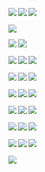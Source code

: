 ![](https://images-wixmp-ed30a86b8c4ca887773594c2.wixmp.com/f/c7578268-6339-4fab-909c-9f9d1a89b36e/dc0xtlo-50f64298-0104-4331-a0e4-c41211a0da1e.gif?token=eyJ0eXAiOiJKV1QiLCJhbGciOiJIUzI1NiJ9.eyJzdWIiOiJ1cm46YXBwOjdlMGQxODg5ODIyNjQzNzNhNWYwZDQxNWVhMGQyNmUwIiwiaXNzIjoidXJuOmFwcDo3ZTBkMTg4OTgyMjY0MzczYTVmMGQ0MTVlYTBkMjZlMCIsIm9iaiI6W1t7InBhdGgiOiJcL2ZcL2M3NTc4MjY4LTYzMzktNGZhYi05MDljLTlmOWQxYTg5YjM2ZVwvZGMweHRsby01MGY2NDI5OC0wMTA0LTQzMzEtYTBlNC1jNDEyMTFhMGRhMWUuZ2lmIn1dXSwiYXVkIjpbInVybjpzZXJ2aWNlOmZpbGUuZG93bmxvYWQiXX0.zHe_suvn-iurRFHpG5Wy8r-wgN0WoDEOPVHXmgLp3Do)
![](https://yokai.crd.co/assets/images/image06.png?v=b4df531c)
![](https://images-wixmp-ed30a86b8c4ca887773594c2.wixmp.com/f/c7578268-6339-4fab-909c-9f9d1a89b36e/dc06z6i-c98e339d-9954-4a4c-a842-745d712986ee.gif?token=eyJ0eXAiOiJKV1QiLCJhbGciOiJIUzI1NiJ9.eyJzdWIiOiJ1cm46YXBwOjdlMGQxODg5ODIyNjQzNzNhNWYwZDQxNWVhMGQyNmUwIiwiaXNzIjoidXJuOmFwcDo3ZTBkMTg4OTgyMjY0MzczYTVmMGQ0MTVlYTBkMjZlMCIsIm9iaiI6W1t7InBhdGgiOiJcL2ZcL2M3NTc4MjY4LTYzMzktNGZhYi05MDljLTlmOWQxYTg5YjM2ZVwvZGMwNno2aS1jOThlMzM5ZC05OTU0LTRhNGMtYTg0Mi03NDVkNzEyOTg2ZWUuZ2lmIn1dXSwiYXVkIjpbInVybjpzZXJ2aWNlOmZpbGUuZG93bmxvYWQiXX0.kgKLbQxGm_91U_IIYgx8joquHJhs0calGEBEq6YHXnw)


![](https://66.media.tumblr.com/2666a08ace814d8578e7902d0ef55539/tumblr_ptf1mbWHfg1wclo4ko1_400.gif)

![](https://raining-starss.neocities.org/goodieblink%20(27).gif)
![](https://cdn.discordapp.com/attachments/1082227812875898920/1117335918827806812/blinkiesCafe-GH.gif)

![](https://github.com/lalalalatahlia/lalalalatahlia/assets/132245487/5f74b2ba-14ed-4f10-b642-23df908b145f)
![](https://raining-starss.neocities.org/doot%20(3).png)
![](https://images-wixmp-ed30a86b8c4ca887773594c2.wixmp.com/f/153b1cdf-a209-41dd-bec8-28464cb5129d/d53awy7-67001f9c-447b-43bc-9fa5-8671330c8e87.gif?token=eyJ0eXAiOiJKV1QiLCJhbGciOiJIUzI1NiJ9.eyJzdWIiOiJ1cm46YXBwOjdlMGQxODg5ODIyNjQzNzNhNWYwZDQxNWVhMGQyNmUwIiwiaXNzIjoidXJuOmFwcDo3ZTBkMTg4OTgyMjY0MzczYTVmMGQ0MTVlYTBkMjZlMCIsIm9iaiI6W1t7InBhdGgiOiJcL2ZcLzE1M2IxY2RmLWEyMDktNDFkZC1iZWM4LTI4NDY0Y2I1MTI5ZFwvZDUzYXd5Ny02NzAwMWY5Yy00NDdiLTQzYmMtOWZhNS04NjcxMzMwYzhlODcuZ2lmIn1dXSwiYXVkIjpbInVybjpzZXJ2aWNlOmZpbGUuZG93bmxvYWQiXX0.NuhPTJ_u75HJVDBxLMXxQrcpcY3B0ppgWR-CikDGb2Q)

![](https://raining-starss.neocities.org/garfpenis%20(5).gif)
![](https://images-wixmp-ed30a86b8c4ca887773594c2.wixmp.com/f/100810e5-5bdc-49c7-a2d4-4538a667d82c/d22b71a-fad87dbd-a168-41a4-933f-7bd6c20dc146.png?token=eyJ0eXAiOiJKV1QiLCJhbGciOiJIUzI1NiJ9.eyJzdWIiOiJ1cm46YXBwOjdlMGQxODg5ODIyNjQzNzNhNWYwZDQxNWVhMGQyNmUwIiwiaXNzIjoidXJuOmFwcDo3ZTBkMTg4OTgyMjY0MzczYTVmMGQ0MTVlYTBkMjZlMCIsIm9iaiI6W1t7InBhdGgiOiJcL2ZcLzEwMDgxMGU1LTViZGMtNDljNy1hMmQ0LTQ1MzhhNjY3ZDgyY1wvZDIyYjcxYS1mYWQ4N2RiZC1hMTY4LTQxYTQtOTMzZi03YmQ2YzIwZGMxNDYucG5nIn1dXSwiYXVkIjpbInVybjpzZXJ2aWNlOmZpbGUuZG93bmxvYWQiXX0.e1jQQ70Ns4Gz0FffrZoOMYDRyrS7_ul7dwH8jeIfxAk)
![](https://pixelbank.neocities.org/stamp/silly/9b14c4e9.png)

![](https://66.media.tumblr.com/72e2a56fffca7e490e6794aec1fbf17b/tumblr_pu0ajpcZQL1xwjivko9_100.png)
![](https://kichi.neocities.org/b/beegstampz23.gif)
![](https://images-wixmp-ed30a86b8c4ca887773594c2.wixmp.com/f/16a9d82a-a162-4982-b1eb-09954243b659/d82rhe0-681e97d0-b7b0-46b7-8ec8-7ff9343aa0cf.png?token=eyJ0eXAiOiJKV1QiLCJhbGciOiJIUzI1NiJ9.eyJzdWIiOiJ1cm46YXBwOjdlMGQxODg5ODIyNjQzNzNhNWYwZDQxNWVhMGQyNmUwIiwiaXNzIjoidXJuOmFwcDo3ZTBkMTg4OTgyMjY0MzczYTVmMGQ0MTVlYTBkMjZlMCIsIm9iaiI6W1t7InBhdGgiOiJcL2ZcLzE2YTlkODJhLWExNjItNDk4Mi1iMWViLTA5OTU0MjQzYjY1OVwvZDgycmhlMC02ODFlOTdkMC1iN2IwLTQ2YjctOGVjOC03ZmY5MzQzYWEwY2YucG5nIn1dXSwiYXVkIjpbInVybjpzZXJ2aWNlOmZpbGUuZG93bmxvYWQiXX0.KLe7rNMk7BwiW9PA0VWJig_HVQaSu1sj6TLYR8OSM2M)

![](https://y2k.neocities.org/stamps2/db13uc6-4f53ae41-d0a0-4447-a790-b1540ce55359.png)
![](https://66.media.tumblr.com/7ec3ba77a7be939f7d9b8aef375c069a/tumblr_pu05frwLkE1xwjivko5_100.gif)
![](https://y2k.neocities.org/stamps/tumblr_inline_pf6lv0X40I1tjl8rj_500.png)

![](https://images-wixmp-ed30a86b8c4ca887773594c2.wixmp.com/f/b6fe0122-c988-4a77-b617-cc818fad3097/d1m3vwf-f0473483-25e3-450f-aeaf-dd0729f8a135.jpg?token=eyJ0eXAiOiJKV1QiLCJhbGciOiJIUzI1NiJ9.eyJzdWIiOiJ1cm46YXBwOjdlMGQxODg5ODIyNjQzNzNhNWYwZDQxNWVhMGQyNmUwIiwiaXNzIjoidXJuOmFwcDo3ZTBkMTg4OTgyMjY0MzczYTVmMGQ0MTVlYTBkMjZlMCIsIm9iaiI6W1t7InBhdGgiOiJcL2ZcL2I2ZmUwMTIyLWM5ODgtNGE3Ny1iNjE3LWNjODE4ZmFkMzA5N1wvZDFtM3Z3Zi1mMDQ3MzQ4My0yNWUzLTQ1MGYtYWVhZi1kZDA3MjlmOGExMzUuanBnIn1dXSwiYXVkIjpbInVybjpzZXJ2aWNlOmZpbGUuZG93bmxvYWQiXX0.FM_spFMEHqZLwdIAwF4RZO9GHkdPY-K2pQC6uiLlSUc)
![](https://images-wixmp-ed30a86b8c4ca887773594c2.wixmp.com/i/cf7344ab-d7a8-4dba-b634-c8a43de8114d/dbyg7tk-9e9e056d-ba74-4db7-8649-4eeb0d5e2067.png)
![](https://66.media.tumblr.com/21bfbedaf06a16be75bc05765d52f8f4/tumblr_pu082iKGQO1xwjivko1_100.gif)

![](https://images-wixmp-ed30a86b8c4ca887773594c2.wixmp.com/f/94c359bb-f4e7-4590-b1f6-f8fbba1483b0/d4n5fmf-e38c6a8e-993b-48db-a01f-3212b1a210f3.gif?token=eyJ0eXAiOiJKV1QiLCJhbGciOiJIUzI1NiJ9.eyJzdWIiOiJ1cm46YXBwOjdlMGQxODg5ODIyNjQzNzNhNWYwZDQxNWVhMGQyNmUwIiwiaXNzIjoidXJuOmFwcDo3ZTBkMTg4OTgyMjY0MzczYTVmMGQ0MTVlYTBkMjZlMCIsIm9iaiI6W1t7InBhdGgiOiJcL2ZcLzk0YzM1OWJiLWY0ZTctNDU5MC1iMWY2LWY4ZmJiYTE0ODNiMFwvZDRuNWZtZi1lMzhjNmE4ZS05OTNiLTQ4ZGItYTAxZi0zMjEyYjFhMjEwZjMuZ2lmIn1dXSwiYXVkIjpbInVybjpzZXJ2aWNlOmZpbGUuZG93bmxvYWQiXX0.zIzBf3PeOQxyTXH1Sy1QPGPNUaqwPEWuoJZgXccuyxc)
![](https://images-wixmp-ed30a86b8c4ca887773594c2.wixmp.com/f/061c9096-2cf5-44bf-8576-90970a93accc/d4qhx8d-ee041261-c88b-4258-b40e-fb3bd0a83e1a.png/v1/fill/w_99,h_56/i_don_t_have_to__by_lainaofthesandlol_d4qhx8d-fullview.png?token=eyJ0eXAiOiJKV1QiLCJhbGciOiJIUzI1NiJ9.eyJzdWIiOiJ1cm46YXBwOjdlMGQxODg5ODIyNjQzNzNhNWYwZDQxNWVhMGQyNmUwIiwiaXNzIjoidXJuOmFwcDo3ZTBkMTg4OTgyMjY0MzczYTVmMGQ0MTVlYTBkMjZlMCIsIm9iaiI6W1t7ImhlaWdodCI6Ijw9NTYiLCJwYXRoIjoiXC9mXC8wNjFjOTA5Ni0yY2Y1LTQ0YmYtODU3Ni05MDk3MGE5M2FjY2NcL2Q0cWh4OGQtZWUwNDEyNjEtYzg4Yi00MjU4LWI0MGUtZmIzYmQwYTgzZTFhLnBuZyIsIndpZHRoIjoiPD05OSJ9XV0sImF1ZCI6WyJ1cm46c2VydmljZTppbWFnZS5vcGVyYXRpb25zIl19.G1sYKoEn3k_HlhRq8q5QZAnEOQWxrMikbh3oeiDINug)
![](https://images-wixmp-ed30a86b8c4ca887773594c2.wixmp.com/f/bc20df7c-8ea1-4e8d-98f1-1832f4748af5/d67p5d2-4f7cec5e-aae1-47c7-8b2d-3fd9a303e03b.png?token=eyJ0eXAiOiJKV1QiLCJhbGciOiJIUzI1NiJ9.eyJzdWIiOiJ1cm46YXBwOjdlMGQxODg5ODIyNjQzNzNhNWYwZDQxNWVhMGQyNmUwIiwiaXNzIjoidXJuOmFwcDo3ZTBkMTg4OTgyMjY0MzczYTVmMGQ0MTVlYTBkMjZlMCIsIm9iaiI6W1t7InBhdGgiOiJcL2ZcL2JjMjBkZjdjLThlYTEtNGU4ZC05OGYxLTE4MzJmNDc0OGFmNVwvZDY3cDVkMi00ZjdjZWM1ZS1hYWUxLTQ3YzctOGIyZC0zZmQ5YTMwM2UwM2IucG5nIn1dXSwiYXVkIjpbInVybjpzZXJ2aWNlOmZpbGUuZG93bmxvYWQiXX0.QZJipLEXqgt2mvuezA_zFiDaesou1zK3J0RRwWmjVXc)


![](https://raining-starss.neocities.org/blink%20(7).jpg)
